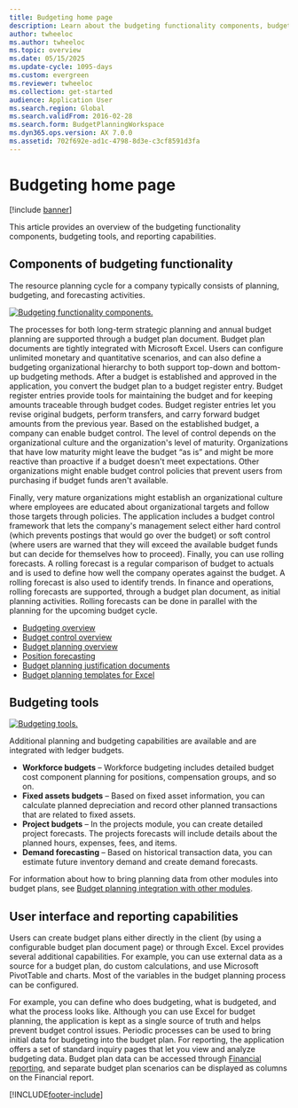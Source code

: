 ```yaml
---
title: Budgeting home page
description: Learn about the budgeting functionality components, budgeting tools, and reporting capabilities in Microsoft Dynamics 365 Finance.
author: twheeloc
ms.author: twheeloc
ms.topic: overview
ms.date: 05/15/2025
ms.update-cycle: 1095-days
ms.custom: evergreen
ms.reviewer: twheeloc
ms.collection: get-started
audience: Application User
ms.search.region: Global
ms.search.validFrom: 2016-02-28
ms.search.form: BudgetPlanningWorkspace
ms.dyn365.ops.version: AX 7.0.0
ms.assetid: 702f692e-ad1c-4798-8d3e-c3cf8591d3fa
---
```


# Budgeting home page

[!include [banner](../includes/banner.md)]

This article provides an overview of the budgeting functionality components, budgeting tools, and reporting capabilities. 

## Components of budgeting functionality

The resource planning cycle for a company typically consists of planning, budgeting, and forecasting activities.

[![Budgeting functionality components.](./media/budgeting-functionality-components.jpg)](./media/budgeting-functionality-components.jpg)

The processes for both long-term strategic planning and annual budget planning are supported through a budget plan document. Budget plan documents are tightly integrated with Microsoft Excel. Users can configure unlimited monetary and quantitative scenarios, and can also define a budgeting organizational hierarchy to both support top-down and bottom-up budgeting methods. After a budget is established and approved in the application, you convert the budget plan to a budget register entry. Budget register entries provide tools for maintaining the budget and for keeping amounts traceable through budget codes. Budget register entries let you revise original budgets, perform transfers, and carry forward budget amounts from the previous year. Based on the established budget, a company can enable budget control. The level of control depends on the organizational culture and the organization's level of maturity. Organizations that have low maturity might leave the budget “as is” and might be more reactive than proactive if a budget doesn't meet expectations. Other organizations might enable budget control policies that prevent users from purchasing if budget funds aren't available.

Finally, very mature organizations might establish an organizational culture where employees are educated about organizational targets and follow those targets through policies. The application includes a budget control framework that lets the company's management select either hard control (which prevents postings that would go over the budget) or soft control (where users are warned that they will exceed the available budget funds but can decide for themselves how to proceed). Finally, you can use rolling forecasts. A rolling forecast is a regular comparison of budget to actuals and is used to define how well the company operates against the budget. A rolling forecast is also used to identify trends. In finance and operations, rolling forecasts are supported, through a budget plan document, as initial planning activities. Rolling forecasts can be done in parallel with the planning for the upcoming budget cycle.

-   [Budgeting overview](basic-budgeting-overview-configuration.md)
-   [Budget control overview](budget-control-overview-configuration.md)
-   [Budget planning overview](budget-planning-overview-configuration.md)
-   [Position forecasting](position-forecasting.md)
-   [Budget planning justification documents](budget-planning-justification-docs.md)
-   [Budget planning templates for Excel](budget-planning-excel-templates.md)

## Budgeting tools
[![Budgeting tools.](./media/budgeting-tools.jpg)](./media/budgeting-tools.jpg) 

Additional planning and budgeting capabilities are available and are integrated with ledger budgets.

-   **Workforce budgets** – Workforce budgeting includes detailed budget cost component planning for positions, compensation groups, and so on.
-   **Fixed assets budgets** – Based on fixed asset information, you can calculate planned depreciation and record other planned transactions that are related to fixed assets.
-   **Project budgets** – In the projects module, you can create detailed project forecasts. The projects forecasts will include details about the planned hours, expenses, fees, and items.
-   **Demand forecasting** – Based on historical transaction data, you can estimate future inventory demand and create demand forecasts.

For information about how to bring planning data from other modules into budget plans, see [Budget planning integration with other modules](budget-planning-integration-other-modules.md).

## User interface and reporting capabilities
Users can create budget plans either directly in the client (by using a configurable budget plan document page) or through Excel. Excel provides several additional capabilities. For example, you can use external data as a source for a budget plan, do custom calculations, and use Microsoft PivotTable and charts. Most of the variables in the budget planning process can be configured. 

For example, you can define who does budgeting, what is budgeted, and what the process looks like. Although you can use Excel for budget planning, the application is kept as a single source of truth and helps prevent budget control issues. Periodic processes can be used to bring initial data for budgeting into the budget plan. For reporting, the application offers a set of standard inquiry pages that let you view and analyze budgeting data. Budget plan data can be accessed through [Financial reporting](../general-ledger/financial-reporting-getting-started.md), and separate budget plan scenarios can be displayed as columns on the Financial report.








[!INCLUDE[footer-include](../../includes/footer-banner.md)]

